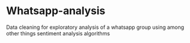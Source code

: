 # Whatsapp-analysis
Data cleaning for exploratory analysis of a whatsapp group using among other things sentiment analysis algorithms
